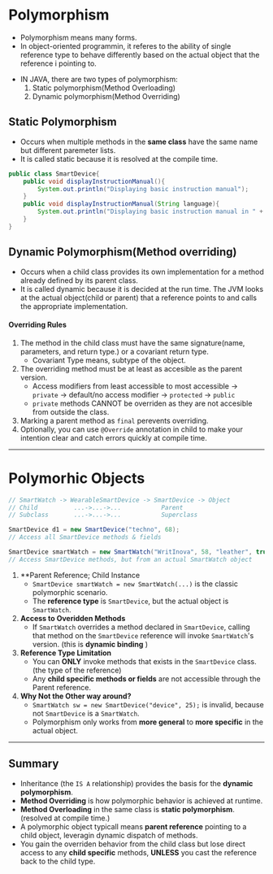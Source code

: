 # Polymorphism
- Polymorphism means many forms.
- In object-oriented programmin, it referes to the ability of single reference
type to behave differently based on the actual object that the reference i
pointing to. 
* IN JAVA,  there are two types of polymorphism:
    1. Static polymorphism(Method Overloading)
    2. Dynamic polymorphism(Method Overriding)
## Static Polymorphism
* Occurs when multiple methods in the **same class** have the same name but
different paremeter lists.
* It is called static because it is resolved at the compile time. 
```java
public class SmartDevice{
    public void displayInstructionManual(){
        System.out.println("Displaying basic instruction manual");
    }
    public void displayInstructionManual(String language){
        System.out.println("Displaying basic instruction manual in " + language);
    }
}
```

## Dynamic Polymorphism(Method overriding)
* Occurs when a child class provides its own implementation for a method 
already defined by its parent class.
* It is called dynamic because it is decided at the run time. The JVM looks at the 
actual object(child or parent) that a reference points to and calls the appropriate
implementation.
#### Overriding Rules
1. The method in the child class must have the same signature(name, parameters,
and return type.) or a covariant return type.
    * Covariant Type means, subtype of the object.
2. The overriding method must be at least as accesible as the parent version.
    * Access modifiers from least accessible to most accessible 
   -> `private` -> default/no access modifier -> `protected` -> `public`
    * `private` methods CANNOT be overriden as they are not accesible from
   outside the class.
3. Marking a parent method as `final` perevents overriding.
4. Optionally, you can use `@Override` annotation in child to make your 
intention clear and catch errors quickly at compile time. 
---
# Polymorhic Objects
```java
// SmartWatch -> WearableSmartDevice -> SmartDevice -> Object
// Child          ...->...->...           Parent
// Subclass       ...->...->...           Superclass

SmartDevice d1 = new SmartDevice("techno", 68);
// Access all SmartDevice methods & fields

SmartDevice smartWatch = new SmartWatch("WritInova", 58, "leather", true);
// Access SmartDevice methods, but from an actual SmartWatch object
```
1. **Parent Reference; Child Instance
    * `SmartDevice smartWatch = new SmartWatch(...)` is the classic 
   polymorphic scenario.
    * The **reference type** is `SmartDevice`, but the actual object is
   `SmartWatch`.
2. **Access to Overidden Methods**
    * If `SmartWatch` overrides a method declared in `SmartDevice`, calling that
   method on the `SmartDevice` reference will invoke `SmartWatch`'s version.
      (this is **dynamic binding** )
3. **Reference Type Limitation**
    * You can **ONLY** invoke methods that exists in the `SmartDevice` class.
      (the type of the reference)
    * Any **child specific methods or fields** are not accessible through the
   Parent reference.
4. **Why Not the Other way around?**
    * `SmartWatch sw = new SmartDevice("device", 25);`  is invalid,
   because not `SmartDevice` is a `SmartWatch`.
    * Polymorphism only works from **more general** to **more specific** in the
   actual object.
---

## Summary
* Inheritance (the `IS A` relationship) provides the basis for the 
**dynamic polymorphism**.
* **Method Overriding** is how polymorphic behavior is achieved at runtime.
* **Method Overloading** in the same class is **static polymorphism**.(resolved
at compile time.)
* A polymorphic object typicall means **parent reference** pointing to a child
object, leveragin dynamic dispatch of methods.
* You gain the overriden behavior from the child class but lose direct access to
any **child specific** methods, **UNLESS** you cast the reference back to the 
child type.

